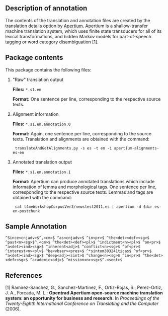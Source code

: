 Description of annotation
-------------------------

The contents of the translation and annotation files are created by the
translation details option by [Apertium](http://www.apertium.org/). Apertium
is a shallow-transfer machine translation system, which uses finite state
transducers for all of its lexical transformations, and hidden Markov models
for part-of-speech tagging or word category disambiguation [1].

Package contents
----------------

This package contains the following files:

1. "Raw" translation output

     __Files:__  `*.s1.en`

     __Format:__ One sentence per line, corresponding to the respective source
                 texts.


2. Alignment information

     __Files:__  `*.s1.en.annotation.0`

     __Format:__ Again, one sentence per line, corresponding to the source
                 texts. Translation and alignments are obtained with the
                 command:

        translateAndGetAlignments.py -s es -t en -i apertium-alignments-es-en


3. Annotated translation output

     __Files:__  `*.s1.en.annotation.1`

     __Format:__ Apertium can produce annotated translations which include
                 information of lemma and morphological tags. One sentence per
                 line, corresponding to the respective source texts. Lemmas
                 and tags are obtained with the command:

        cat t4meWorkshopCorpusVer3/newstest2011.es | apertium -d $dir es-en-postchunk

Sample Annotation
-----------------

    ^Since<cnjadv>$^,<cm>$ ^as<cnjadv>$ ^in<pr>$ ^the<det><def><sg>$ ^past<n><sg>$^,<cm>$ ^the<det><def><pl>$ ^indictment<n><pl>$ ^on<pr>$ ^a<det><ind><sg>$ ^inherent<adj>$ ^conflict<n><sg>$ ^of<pr>$ ^interest<n><pl>$ ^be<vbser><pres>$ ^*sintom303241ticas$ ^of<pr>$ ^a<det><ind><sg>$ ^deep<adj><sint>$ ^change<n><sg>$ ^in<pr>$ ^the<det><def><sg>$ ^academic<adj>$ ^mission<n><sg>$^.<sent>$

References
----------

[1] Ramirez-Sanchez, G., Sanchez-Martinez, F., Ortiz-Rojas, S., Perez-Ortiz, J. A., Forcada, M. L.: __Opentrad Apertium open-source machine translation system: an opportunity for business and research.__ In _Proceedings of the Twenty-Eighth International Conference on Translating and the Computer_ (2006).